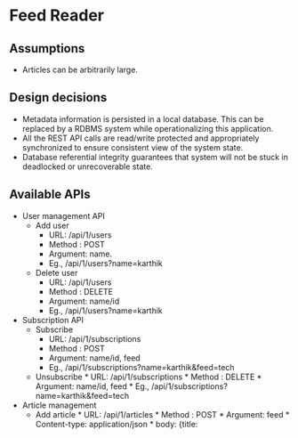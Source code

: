 Feed Reader
==============

## Assumptions
- Articles can be arbitrarily large. 
  
## Design decisions
- Metadata information is persisted in a local database. This can be replaced by a RDBMS system 
while operationalizing this application.
- All the REST API calls are read/write protected and appropriately synchronized to ensure 
consistent view of the system state.
- Database referential integrity guarantees that system will not be stuck in deadlocked or 
unrecoverable state.

## Available APIs
- User management API
   - Add user
     * URL: /api/1/users
     * Method : POST
     * Argument: name.
     * Eg., /api/1/users?name=karthik
   - Delete user
        * URL: /api/1/users
        * Method : DELETE
        * Argument: name/id
        * Eg., /api/1/users?name=karthik
- Subscription API  
   - Subscribe
        * URL: /api/1/subscriptions
        * Method : POST
        * Argument: name/id, feed
        * Eg., /api/1/subscriptions?name=karthik&feed=tech
   - Unsubscribe
           * URL: /api/1/subscriptions
           * Method : DELETE
           * Argument: name/id, feed
           * Eg., /api/1/subscriptions?name=karthik&feed=tech
- Article management                
   - Add article
           * URL: /api/1/articles
           * Method : POST
           * Argument: feed
           * Content-type: application/json
           * body: {title:<title of the article>, body: <body of the article>}
           * Eg., /api/1/articles?feed=tech
   - Get article
           * URL: /api/1/articles
           * Method : GET
           * Argument: name/id
           * Eg., /api/1/articles?name=karthik             
- Feed Management
   - Add a feed
           * URL: /api/1/feeds
           * Method : POST
           * Argument: feed
           * Eg., /api/1/feeds?feed=tech
   - Get all subscribed feeds for an user
           * URL: /api/1/feeds
           * Method : GET 
           * Argument: name/id
           * Eg., /api/1/feeds?name=karthik&
 